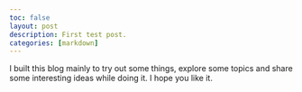 ```yaml
---
toc: false
layout: post
description: First test post.
categories: [markdown]
---
```

I built this blog mainly to try out some things, explore some topics and share some interesting ideas while doing it. 
I hope you like it.
